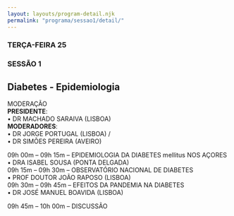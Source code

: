 ```yaml
---
layout: layouts/program-detail.njk
permalink: "programa/sessao1/detail/"
---
```

### TERÇA-FEIRA 25  
### SESSÃO 1   
## Diabetes - Epidemiologia  
MODERAÇÃO  
**PRESIDENTE**:   
• DR MACHADO SARAIVA (LISBOA)   
**MODERADORES**:   
• DR JORGE PORTUGAL (LISBOA) /  
• DR SIMÕES PEREIRA (AVEIRO)   

09h 00m – 09h 15m – EPIDEMIOLOGIA DA DIABETES mellitus NOS AÇORES   
• DRA ISABEL SOUSA (PONTA DELGADA)  
09h 15m – 09h 30m – OBSERVATÓRIO NACIONAL DE DIABETES   
• PROF DOUTOR JOÃO RAPOSO (LISBOA)  
09h 30m – 09h 45m – EFEITOS DA PANDEMIA NA DIABETES    
• DR JOSÉ MANUEL BOAVIDA (LISBOA)    

09h 45m – 10h 00m – DISCUSSÃO  